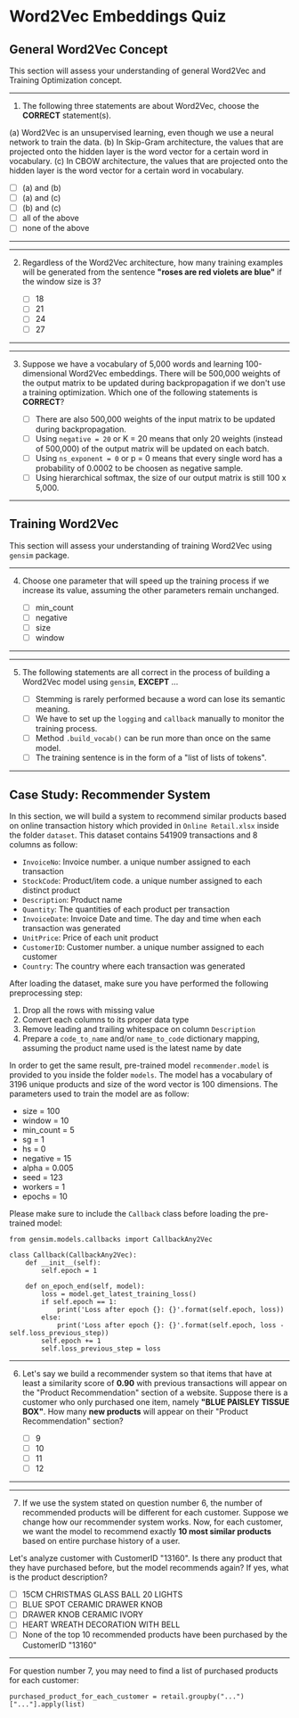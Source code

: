 # Word2Vec Embeddings Quiz

## General Word2Vec Concept

This section will assess your understanding of general Word2Vec and Training Optimization concept.

___
1. The following three statements are about Word2Vec, choose the **CORRECT** statement(s).

(a) Word2Vec is an unsupervised learning, even though we use a neural network to train the data.
(b) In Skip-Gram architecture, the values that are projected onto the hidden layer is the word vector for a certain word in vocabulary.
(c) In CBOW architecture, the values that are projected onto the hidden layer is the word vector for a certain word in vocabulary.

   - [ ] (a) and (b)
   - [ ] (a) and (c)
   - [ ] (b) and (c)
   - [ ] all of the above
   - [ ] none of the above
___

___
2. Regardless of the Word2Vec architecture, how many training examples will be generated from the sentence **"roses are red violets are blue"** if the window size is 3?

   - [ ] 18
   - [ ] 21
   - [ ] 24
   - [ ] 27
___

___
3. Suppose we have a vocabulary of 5,000 words and learning 100-dimensional Word2Vec embeddings. There will be 500,000 weights of the output matrix to be updated during backpropagation if we don't use a training optimization. Which one of the following statements is **CORRECT**?

   - [ ] There are also 500,000 weights of the input matrix to be updated during backpropagation.
   - [ ] Using `negative = 20` or K = 20 means that only 20 weights (instead of 500,000) of the output matrix will be updated on each batch.
   - [ ] Using `ns_exponent = 0` or p = 0 means that every single word has a probability of 0.0002 to be choosen as negative sample.
   - [ ] Using hierarchical softmax, the size of our output matrix is still 100 x 5,000.
___


## Training Word2Vec

This section will assess your understanding of training Word2Vec using `gensim` package.

___
4. Choose one parameter that will speed up the training process if we increase its value, assuming the other parameters remain unchanged.

   - [ ] min_count
   - [ ] negative
   - [ ] size
   - [ ] window
___

___
5. The following statements are all correct in the process of building a Word2Vec model using `gensim`, **EXCEPT** ...

   - [ ] Stemming is rarely performed because a word can lose its semantic meaning.
   - [ ] We have to set up the `logging` and `callback` manually to monitor the training process.
   - [ ] Method `.build_vocab()` can be run more than once on the same model.
   - [ ] The training sentence is in the form of a "list of lists of tokens".
___


## Case Study: Recommender System

In this section, we will build a system to recommend similar products based on online transaction history which provided in `Online Retail.xlsx` inside the folder `dataset`. This dataset contains 541909 transactions and 8 columns as follow:

* `InvoiceNo`: Invoice number. a unique number assigned to each transaction
* `StockCode`: Product/item code. a unique number assigned to each distinct product
* `Description`: Product name
* `Quantity`: The quantities of each product per transaction
* `InvoiceDate`: Invoice Date and time. The day and time when each transaction was generated
* `UnitPrice`: Price of each unit product
* `CustomerID`: Customer number. a unique number assigned to each customer
* `Country`: The country where each transaction was generated

After loading the dataset, make sure you have performed the following preprocessing step:
1. Drop all the rows with missing value
2. Convert each columns to its proper data type
3. Remove leading and trailing whitespace on column `Description`
4. Prepare a `code_to_name` and/or `name_to_code` dictionary mapping, assuming the product name used is the latest name by date

In order to get the same result, pre-trained model `recommender.model` is provided to you inside the folder `models`. The model has a vocabulary of 3196 unique products and size of the word vector is 100 dimensions. The parameters used to train the model are as follow:
* size = 100
* window = 10
* min_count = 5
* sg = 1
* hs = 0
* negative = 15
* alpha = 0.005
* seed = 123
* workers = 1
* epochs = 10

Please make sure to include the `Callback` class before loading the pre-trained model:

```
from gensim.models.callbacks import CallbackAny2Vec

class Callback(CallbackAny2Vec):
    def __init__(self):
        self.epoch = 1

    def on_epoch_end(self, model):
        loss = model.get_latest_training_loss()
        if self.epoch == 1:
            print('Loss after epoch {}: {}'.format(self.epoch, loss))
        else:
            print('Loss after epoch {}: {}'.format(self.epoch, loss - self.loss_previous_step))
        self.epoch += 1
        self.loss_previous_step = loss
```

___
6. Let's say we build a recommender system so that items that have at least a similarity score of **0.90** with previous transactions will appear on the "Product Recommendation" section of a website. Suppose there is a customer who only purchased one item, namely **"BLUE PAISLEY TISSUE BOX"**. How many **new products** will appear on their "Product Recommendation" section?

   - [ ] 9
   - [ ] 10
   - [ ] 11
   - [ ] 12
___

___
7. If we use the system stated on question number 6, the number of recommended products will be different for each customer. Suppose we change how our recommender system works. Now, for each customer, we want the model to recommend exactly **10 most similar products** based on entire purchase history of a user. 

Let's analyze customer with CustomerID "13160". Is there any product that they have purchased before, but the model recommends again? If yes, what is the product description?

   - [ ] 15CM CHRISTMAS GLASS BALL 20 LIGHTS
   - [ ] BLUE SPOT CERAMIC DRAWER KNOB
   - [ ] DRAWER KNOB CERAMIC IVORY
   - [ ] HEART WREATH DECORATION WITH BELL
   - [ ] None of the top 10 recommended products have been purchased by the CustomerID "13160"
___

For question number 7, you may need to find a list of purchased products for each customer:

```
purchased_product_for_each_customer = retail.groupby("...")["..."].apply(list)
```